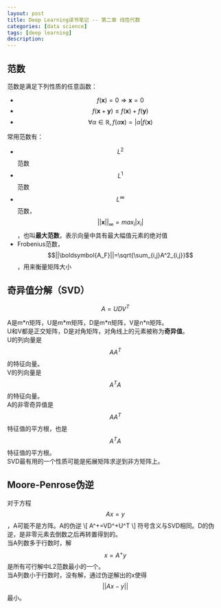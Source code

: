 ```yaml
---
layout: post
title: Deep Learning读书笔记 -- 第二章 线性代数
categories: [data science]
tags: [deep learning]
description: 
---
```


## 范数
范数是满足下列性质的任意函数：

- $$f(\boldsymbol{x})=0\Rightarrow \boldsymbol{x}=0$$
- $$f(\boldsymbol{x}+\boldsymbol{y}) \le f(\boldsymbol{x})+f(\boldsymbol{y})$$
- $$\forall \alpha \in \mathbb{R}, f(\alpha\boldsymbol{x})=|\alpha|f(\boldsymbol{x})$$

常用范数有：

- $$L^2$$范数
- $$L^1$$范数
- $$L^\infty$$范数，$$||\boldsymbol{x}||_\infty=max_{i}|x_i|$$，也叫**最大范数**，表示向量中具有最大幅值元素的绝对值
- Frobenius范数，$$||\boldsymbol{A_F}||=\sqrt{\sum_{i,j}A^2_{i,j}}$$，用来衡量矩阵大小

## 奇异值分解（SVD）
$$ A=UDV^T $$

A是m\*n矩阵，U是m\*m矩阵，D是m\*n矩阵，V是n\*n矩阵。  
U和V都是正交矩阵，D是对角矩阵，对角线上的元素被称为**奇异值**。  
U的列向量是$$AA^T$$的特征向量。  
V的列向量是$$A^TA$$的特征向量。  
A的非零奇异值是$$AA^T$$特征值的平方根，也是$$A^TA$$特征值的平方根。  
SVD最有用的一个性质可能是拓展矩阵求逆到非方矩阵上。

## Moore-Penrose伪逆
对于方程 $$Ax=y$$，A可能不是方阵。A的伪逆
\\[
A^+=VD^+U^T
\\]
符号含义与SVD相同。D的伪逆，是非零元素去倒数之后再转置得到的。  
当A列数多于行数时，解$$x=A^+y$$是所有可行解中L2范数最小的一个。  
当A列数小于行数时，没有解，通过伪逆解出的x使得$$||Ax-y||$$最小。